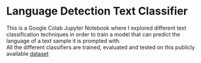 # Language Detection Text Classifier
This is a Google Colab Jupyter Notebook where I explored different text classification techniques in order to train a model that can predict the language of a text sample it is prompted with. </br>
All the different classifiers are trained, evaluated and tested on this publicly available [dataset](https://www.kaggle.com/datasets/basilb2s/language-detection?resource=download)
